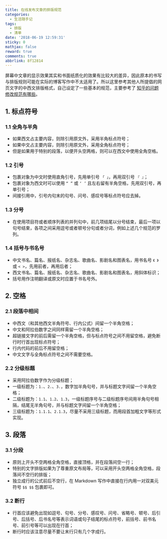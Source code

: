 ```yaml
---
title: 在线发布文章的排版规范
categories:
  - 生活随手记
tags:
  - 排版
  - 清单
date: '2018-06-19 12:59:31'
sticky: 0
mathjax: false
reward: true
comments: true
abbrlink: 8f12814
---
```

屏幕中文章的显示效果其实和书面纸质化的效果有比较大的差异，因此原本的书写与排版规则可能在实际的博客写作中不太适用了。所以这里参考其他人所提倡的网页文字的中西文排版格式，自己设定了一些基本的规范，主要参考了 [知乎的问题修改规范有哪些](https://www.zhihu.com/question/20414919/answer/95068251)。<!-- more -->

## 1. 标点符号
### 1.1 全角与半角
* 如果西文占主要内容，则除引用原文外，采用半角标点符号；
* 如果中文占主要内容，则除引用原文外，采用全角标点符号；
* 但是如果用于特别的段落，以便开头空两格，则可以在西文中使用全角空格。

### 1.2 引号
* 包裹对象为中文时使用直角引号，先用单引号 `「 」`，再用双引号 `『 』`；
* 包裹对象为西文时可以使用 ` “ ” ` 或 ` ‘ ’ ` 且左右留有半角空格，先用双引号，再单引号；
* 间接引用中，引号内句末的句号、问号、感叹号等标点符号应去掉。

### 1.3 分号
* 在使用项目符或者顺序列表的并列句中，前几项结尾以分号结束，最后一项以句号结束，各项之间采用逗号或者顿号分句或者分词，例如上述几个规范的罗列。

### 1.4 括号与书名号
* 中文书名、篇名、报纸名、杂志名、歌曲名、影剧名和图表名，用书名号 `《 》` 或 `< >`，先用前者，再用后者；
* 西文书名、篇名、报纸名、杂志名、歌曲名、影剧名和图表名，用斜体标识；
* 括号用作注明翻译或原文时应置于书名号外。

## 2. 空格
### 2.1 段落中相间
* 中西文（和其他西文半角符号、行内公式）间留一个半角空格；
* 中文和阿拉伯数字之间同样需留一个半角空格；
* 超链接文字的前后需留一个半角空格，但与标点符号之间不用留空格，避免断行时行首出现标点符号；
* 行内代码的前后不用留空格；
* 中文文字与全角标点符号之间不需要空格。

### 2.2 分级标题
* 采用阿拉伯数字作为分级标题；
* 一级标题为：`1.`、`2.`、`3.`，数字加半角句号，并与标题文字间留一个半角空格；
* 二级标题为：`1.1`、`1.2`、`1.3`，一级标题序号与二级标题序号间用半角句号相隔，结尾无半角句号，并与标题文字间留一个半角空格；
* 三级标题为：`1.1.1`、`2.1.3`，尽量不采用三级标题，而用段首加粗文字等形式实现。

## 3. 段落
### 3.1 分段
* 原则上开头不空两格全角空格，直接顶格，并在段落间空一行；
* 特别的文字排版如果为了尊重原文布局等，可以采用开头空两格全角空格，段落间不空行的排版；
* 独立成行的公式前后不空行，在 Markdown 写作中直接在行内用一对双美元符号 `$$ $$` 包裹即可。

### 3.2 断行
* 行首应该避免出现如逗号、句号、分号、感叹号、问号、省略号、顿号、后引号、后括号、后书名号等表示词语或句子结尾的标点符号，前括号、前书名号、前引号等可以出现在行首；
* 断行时应该注意尽量不要让末行只有几个字成行。
